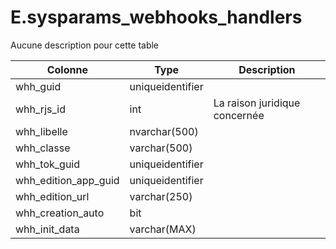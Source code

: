 # E.sysparams_webhooks_handlers

Aucune description pour cette table

Colonne|Type|Description
---|---|---
whh_guid|uniqueidentifier|
whh_rjs_id|int|La raison juridique concernée 
whh_libelle|nvarchar(500)|
whh_classe|varchar(500)|
whh_tok_guid|uniqueidentifier|
whh_edition_app_guid|uniqueidentifier|
whh_edition_url|varchar(250)|
whh_creation_auto|bit|
whh_init_data|varchar(MAX)|
